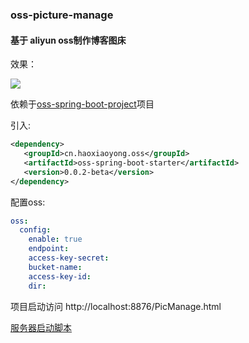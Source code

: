 ### oss-picture-manage

#### 基于 aliyun oss制作博客图床

效果：

![](http://cg-mall.oss-cn-shanghai.aliyuncs.com/blog/bllcd-4ymea.gif)

依赖于[oss-spring-boot-project](https://github.com/haoxiaoyong1014/oss-spring-boot-project)项目

引入:
```xml
<dependency>
   <groupId>cn.haoxiaoyong.oss</groupId>
   <artifactId>oss-spring-boot-starter</artifactId>
   <version>0.0.2-beta</version>
</dependency>
```
配置oss:

```yaml
oss:
  config:
    enable: true
    endpoint: 
    access-key-secret: 
    bucket-name: 
    access-key-id: 
    dir: 
```

项目启动访问 http://localhost:8876/PicManage.html

[服务器启动脚本](https://github.com/haoxiaoyong1014/oss-picture-manage/blob/master/oss-pic.sh)

